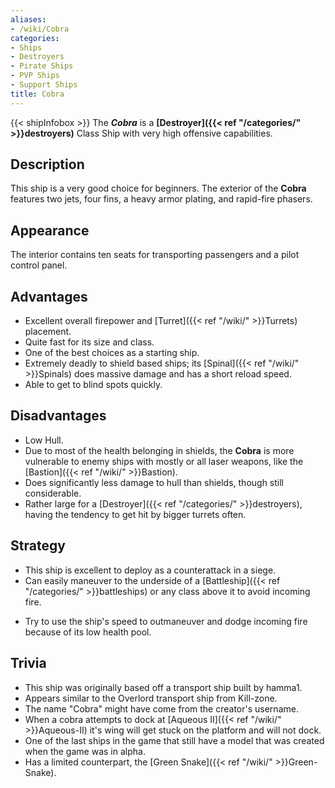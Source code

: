 ```yaml
---
aliases:
- /wiki/Cobra
categories:
- Ships
- Destroyers
- Pirate Ships
- PVP Ships
- Support Ships
title: Cobra
---
```


{{< shipInfobox >}} The **_Cobra_** is a **[Destroyer]({{< ref "/categories/" >}}destroyers)** Class Ship with very high offensive capabilities. 

## Description

This ship is a very good choice for beginners. The exterior of the **Cobra** features two jets, four fins, a heavy armor plating, and rapid-fire phasers.

## Appearance

The interior contains ten seats for transporting passengers and a pilot control panel.

## Advantages

- Excellent overall firepower and [Turret]({{< ref "/wiki/" >}}Turrets) placement.
- Quite fast for its size and class.
- One of the best choices as a starting ship.
- Extremely deadly to shield based ships; its [Spinal]({{< ref "/wiki/" >}}Spinals) does massive damage and has a short reload speed.
- Able to get to blind spots quickly.

## Disadvantages

- Low Hull.
- Due to most of the health belonging in shields, the **Cobra** is more vulnerable to enemy ships with mostly or all laser weapons, like the [Bastion]({{< ref "/wiki/" >}}Bastion).
- Does significantly less damage to hull than shields, though still considerable.
- Rather large for a [Destroyer]({{< ref "/categories/" >}}destroyers), having the tendency to get hit by bigger turrets often.

## Strategy

- This ship is excellent to deploy as a counterattack in a siege.
- Can easily maneuver to the underside of a [Battleship]({{< ref "/categories/" >}}battleships) or any class above it to avoid incoming fire.

<!-- -->

- Try to use the ship's speed to outmaneuver and dodge incoming fire because of its low health pool.

## Trivia

- This ship was originally based off a transport ship built by hamma1.
- Appears similar to the Overlord transport ship from Kill-zone.
- The name "Cobra" might have come from the creator's username.
- When a cobra attempts to dock at [Aqueous II]({{< ref "/wiki/" >}}Aqueous-II) it's wing will get stuck on the platform and will not dock.
- One of the last ships in the game that still have a model that was created when the game was in alpha.
- Has a limited counterpart, the [Green Snake]({{< ref "/wiki/" >}}Green-Snake).